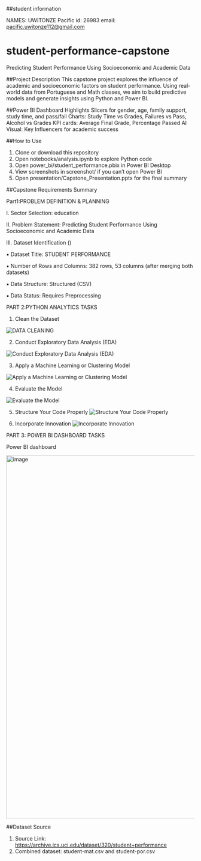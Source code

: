 ##student information 

NAMES: UWITONZE Pacific
id: 26983
email: pacific.uwitonze112@gmail.com


# student-performance-capstone
Predicting Student Performance Using Socioeconomic and Academic Data

##Project Description
This capstone project explores the influence of academic and socioeconomic factors on student performance. Using real-world data from Portuguese and Math classes, we aim to build predictive models and generate insights using Python and Power BI.

##Power BI Dashboard Highlights
Slicers for gender, age, family support, study time, and pass/fail
Charts: Study Time vs Grades, Failures vs Pass, Alcohol vs Grades
KPI cards: Average Final Grade, Percentage Passed
AI Visual: Key Influencers for academic success

##How to Use
1. Clone or download this repository
2. Open notebooks/analysis.ipynb to explore Python code
3. Open power_bi/student_performance.pbix in Power BI Desktop
4. View screenshots in screenshot/ if you can’t open Power BI
5. Open presentation/Capstone_Presentation.pptx for the final summary

##Capstone Requirements Summary


Part1:PROBLEM DEFINITION & PLANNING 


I.	Sector Selection: education

II.	Problem Statement: Predicting Student Performance Using Socioeconomic and Academic Data

III.	Dataset Identification ()

▪ Dataset Title: STUDENT PERFORMANCE

▪ Number of Rows and Columns: 382 rows, 53 columns (after merging both datasets)

▪ Data Structure: Structured (CSV) 

▪ Data Status: Requires Preprocessing

PART 2:PYTHON ANALYTICS TASKS
   1. Clean the Dataset
      
   ![DATA CLEANING](https://github.com/user-attachments/assets/298e7500-00d6-4643-9936-888021450496)






   2. Conduct Exploratory Data Analysis (EDA)
 
   ![Conduct Exploratory Data Analysis (EDA)](https://github.com/user-attachments/assets/194b12be-21a5-44f6-b294-748e1785d0e4)





   3. Apply a Machine Learning or Clustering Model

   ![Apply a Machine Learning or Clustering Model](https://github.com/user-attachments/assets/4e5c65c0-815f-4991-9c4d-5c8f1df5f254)






   4. Evaluate the Model
      
   ![Evaluate the Model](https://github.com/user-attachments/assets/98d31723-2163-4543-9447-a7c85040d711)

   5. Structure Your Code Properly
   ![Structure Your Code Properly](https://github.com/user-attachments/assets/3bba9e47-96f7-43e4-857e-7a003957f8a8)

   6. Incorporate Innovation
   ![Incorporate Innovation](https://github.com/user-attachments/assets/f06d1bec-3c0e-4494-8c37-28ab5d776055)

PART 3: POWER BI DASHBOARD TASKS


Power BI dashboard

<img width="1919" height="967" alt="image" src="https://github.com/user-attachments/assets/6f472a02-01a1-48e3-986b-31e162f9d62e" />


##Dataset Source
1. Source Link: https://archive.ics.uci.edu/dataset/320/student+performance
2. Combined dataset: student-mat.csv and student-por.csv
